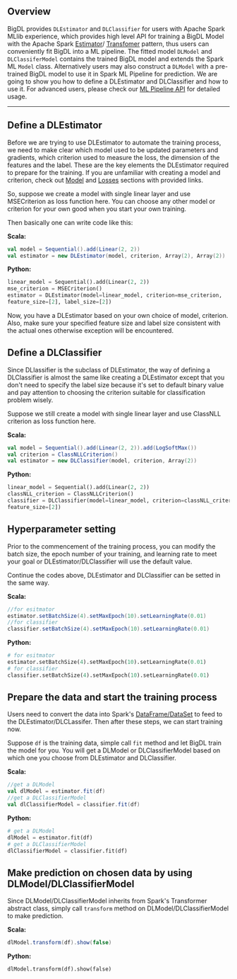 
## **Overview**

BigDL provides `DLEstimator` and `DLClassifier` for users with Apache Spark MLlib experience, which
provides high level API for training a BigDL Model with the Apache Spark
[Estimator](https://spark.apache.org/docs/2.1.1/ml-pipeline.html#estimators)/
[Transfomer](https://spark.apache.org/docs/2.1.1/ml-pipeline.html#transformers)
pattern, thus users can conveniently fit BigDL into a ML pipeline. The fitted model `DLModel` and
`DLClassiferModel` contains the trained BigDL model and extends the Spark ML `Model` class.
Alternatively users may also construct a `DLModel` with a pre-trained BigDL model to use it in
Spark ML Pipeline for prediction. We are going to show you how to define a DLEstimator and
DLClassifier and how to use it. For advanced users, please check our
[ML Pipeline API](../APIGuide/MLPipeline/DLEstimator_DLClassifier.md) for detailed usage.


---
## **Define a DLEstimator**
Before we are trying to use DLEstimator to automate the training process, we need to make clear
which model used to be updated parameters and gradients, which criterion used to measure the loss,
the dimension of the features and the label. These are the key elements the DLEstimator required to
prepare for the training. If you are unfamiliar with creating a model and criterion, check out
[Model](./Model/Sequential.md) and [Losses](../APIGuide/Losses.md) sections with provided links.

So, suppose we create a model with single linear layer and use  MSECriterion as loss function here.
You can choose any other model or criterion for your own good when you start your own training.

Then basically one can write code like this:

**Scala:**

```scala
val model = Sequential().add(Linear(2, 2))
val estimator = new DLEstimator(model, criterion, Array(2), Array(2))
```

**Python:**

```python
linear_model = Sequential().add(Linear(2, 2))
mse_criterion = MSECriterion()
estimator = DLEstimator(model=linear_model, criterion=mse_criterion,
feature_size=[2], label_size=[2])
```

Now, you have a DLEstimator based on your own choice of model, criterion. Also, make sure your specified
feature size and label size consistent with the actual ones otherwise exception will be encountered.

## **Define a DLClassifier**
Since DLlassifier is the subclass of DLEstimator, the way of defining a DLClassifier is almost the same
like creating a DLEstimator except that you don't need to specify the label size because it's set to
default binary value and pay attention to choosing the criterion suitable for classification problem wisely.

Suppose we still create a model with single linear layer and use  ClassNLL criterion as loss
function here.

**Scala:**

```scala
val model = Sequential().add(Linear(2, 2)).add(LogSoftMax())
val criterion = ClassNLLCriterion()
val estimator = new DLClassifier(model, criterion, Array(2))
```
**Python:**

```python
linear_model = Sequential().add(Linear(2, 2))
classNLL_criterion = ClassNLLCriterion()
classifier = DLClassifier(model=linear_model, criterion=classNLL_criterion,
feature_size=[2])
```

## Hyperparameter setting

Prior to the commencement of the training process, you can modify the batch size, the epoch number of your
training, and learning rate to meet your goal or DLEstimator/DLClassifier will use the default value.

Continue the codes above, DLEstimator and DLClassifier can be setted in the same way.

**Scala:**

```scala
//for esitmator
estimator.setBatchSize(4).setMaxEpoch(10).setLearningRate(0.01)
//for classifier
classifier.setBatchSize(4).setMaxEpoch(10).setLearningRate(0.01)
```
**Python:**

```python
# for esitmator
estimator.setBatchSize(4).setMaxEpoch(10).setLearningRate(0.01)
# for classifier
classifier.setBatchSize(4).setMaxEpoch(10).setLearningRate(0.01)

```

## Prepare the data and start the training process

Users need to convert the data into Spark's
[DataFrame/DataSet](https://spark.apache.org/docs/latest/sql-programming-guide.html#datasets-and-dataframes)
to feed to the DLEstimator/DLCLassifer.
Then after these steps, we can start training now.

Suppose `df` is the training data, simple call `fit` method and let BigDL train the model for you. You will
get a DLModel or DLClassifierModel based on which one you choose from DLEstimator and DLClassifier.

**Scala:**

```scala
//get a DLModel
val dlModel = estimator.fit(df)
//get a DLClassifierModel
val dlClassifierModel = classifier.fit(df)
```

**Python:**

```python
# get a DLModel
dlModel = estimator.fit(df)
# get a DLClassifierModel
dlClassifierModel = classifier.fit(df)
```
## Make prediction on chosen data by using DLModel/DLClassifierModel

Since DLModel/DLClassifierModel inherits from Spark's Transformer abstract class, simply call `transform`
 method on DLModel/DLClassifierModel to make prediction.

**Scala:**

```scala
dlModel.transform(df).show(false)
```

**Python:**

```python
dlModel.transform(df).show(false)
```




